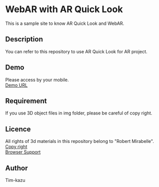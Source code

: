 WebAR with AR Quick Look
====

This is a sample site to know AR Quick Look and WebAR.

## Description
You can refer to this repository to use AR Quick Look for AR project.

## Demo
Please access by your mobile.  
 [Demo URL](https://tim-kazu.github.io/markerless_test)

## Requirement
If you use 3D object files in img folder, please be careful of copy right.

## Licence
All rights of 3d materials in this repository belong to "Robert Mirabelle".  
[Copy right](https://poly.google.com/view/0nEWYSdUqRq)  
[Browser Support](https://github.com/jeromeetienne/AR.js/blob/master/README.md#browser-support)

## Author
Tim-kazu
